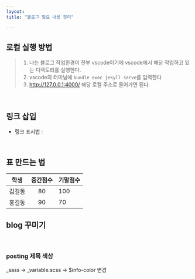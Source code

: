 ```yaml
---
layout: 
title: "블로그 필요 내용 정리"

---
```


## 로컬 실행 방법

> 1. 나는 블로그 작업환경이 전부 vscode이기에 vscode에서 해당 작업하고 있는 디렉토리를 실행한다.
> 2. vscode의 터미널에 `bundle exec jekyll serve`를 입력한다
> 3. http://127.0.0.1:4000/ 해당 로컬 주소로 들어가면 된다.
<br>

## 링크 삽입

- 링크 표시법 : 
```[Title](link)
```
```[Google 페이지 링크](https://google.com)
```

## 표 만드는 법

| 학생 | 중간점수 | 기말점수 |
|:---:|:----:|:----|
| 김길동 | 80 | 100 |
| 홍길동 | 90 | 70 |

## blog 꾸미기

<br>

### posting 제목 색상

_sass -> _variable.scss -> $info-color 변경 